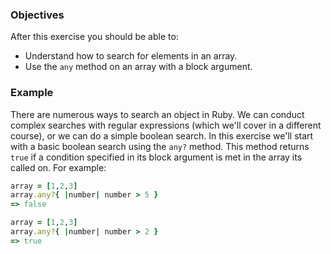 <!-- { ids:[158], language:'Ruby', type:'workshop', order: 2, name:'Search with a Block Argument', description:'Learn how to use a block argument to search for elements in an array.' }-->

### Objectives

After this exercise you should be able to:

- Understand how to search for elements in an array.
- Use the `any` method on an array with a block argument.

### Example

There are numerous ways to search an object in Ruby. We can conduct complex searches with regular expressions (which we'll cover in a different course), or we can do a simple boolean search. In this exercise we'll start with  a basic boolean search using the `any?` method. This method returns `true` if a condition specified in its block argument is met in the array its called on. For example:

```ruby
array = [1,2,3]
array.any?{ |number| number > 5 }
=> false

array = [1,2,3]
array.any?{ |number| number > 2 }
=> true
```
